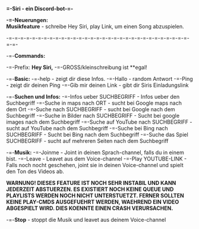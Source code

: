 **=-Siri - ein Discord-bot-=-**  
  
**-=-Neuerungen:**  
**Musikfeature** - schreibe Hey Siri, play Link, um einen Song abzuspielen.  
  
-=-=-=-=-=-=-=-=-=-=-=-=-=-=-=-=-=-=-=-=-=-=-=-=-=-=-=-=-=-=-=-=-=-  

-=-**Commands:**

-=-Prefix: **Hey Siri,**
-=-GROSS/kleinschreibung ist **egal!

-=-**Basic:**
-=-help -  zeigt dir diese Infos.
-=-Hallo - random Antwort
-=-Ping - zeigt dir deinen Ping
-=-Gib mir deinen Link - gibt dir Siris Einladungslink

-=-**Suchen und Infos:**
-=-Infos ueber SUCHBEGRIFF - Infos ueber den Suchbegriff
-=-Suche in maps nach ORT - sucht bei Google maps nach dem Ort
-=-Suche nach SUCHBEGRIFF -  sucht bei Google nach dem Suchbegriff
-=-Suche in Bilder nach SUCHBEGRIFF -  Sucht bei google images nach dem Suchbegriff
-=-Suche auf YouTube nach SUCHBEGRIFF - sucht auf YouTube nach dem Suchbegriff
-=-Suche bei Bing nach SUCHBEGRIFF -  Sucht bei Bing nach dem Suchbegriff
-=-Suche das Spiel SUCHBEGRIFF -  sucht auf mehreren Seiten nach dem Suchbegriff

-=-**Musik:**
-=-Joinme - Joint in deinen Sprach-channel, falls du in einem bist.
-=-Leave - Leavet aus dem Voice-channel
-=-Play YOUTUBE-LINK - Falls noch nocht geschehen, joint sie in deinen Voice-channel und spielt den Ton des Videos ab.


**WARNUNG! DIESES FEATURE IST NOCH SEHR INSTABIL UND KANN JEDERZEIT ABSTUERZEN. ES EXISTIERT NOCH KEINE QUEUE UND PLAYLISTS WERDEN NOCH NICHT UNTERSTUETZT. FERNER SOLLTEN KEINE PLAY-CMDS AUSGEFUEHRT WERDEN, WAEHREND EIN VIDEO ABGESPIELT WIRD. DIES KOENNTE EINEN CRASH VERURSACHEN.**



-=-**Stop** -  stoppt die Musik und leavet aus deinem Voice-channel
